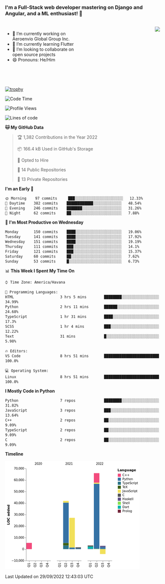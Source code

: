 ### I'm a Full-Stack web developer mastering on Django and Angular, and a ML enthusiast!  👋

<br/>

<img align="right" height="250"  src="https://media1.giphy.com/media/qgQUggAC3Pfv687qPC/giphy.gif?cid=ecf05e470ttfxgsj072btembitu1zn4ti3t3cdyg4jo5b3by&rid=giphy.gif&ct=g" />

 <div style="width:50%">
    <ul>
      <li>🔭 I’m currently working on Aeroenvio Global Group Inc.</li>
      <li>🌱 I’m currently learning Flutter</li>
      <li>👯 I’m looking to collaborate on open source projects</li>
      <li>😄 Pronouns: He/Him</li>
<!--       <li>⚡ Fun fact: I started my first professional project for a company as web dev without knowing any JS </li> -->
    </ul>
  </div>
  
<br/><br/><br/>

[![trophy](https://github-profile-trophy.vercel.app/?username=dfg-98&row=3&column=3&theme=monokai)](https://github.com/ryo-ma/github-profile-trophy)


<!--START_SECTION:waka-->
![Code Time](http://img.shields.io/badge/Code%20Time-464%20hrs%2053%20mins-blue)

![Profile Views](http://img.shields.io/badge/Profile%20Views-0-blue)

![Lines of code](https://img.shields.io/badge/From%20Hello%20World%20I%27ve%20Written-144%20Thousand%20lines%20of%20code-blue)

**🐱 My GitHub Data** 

> 🏆 1,382 Contributions in the Year 2022
 > 
> 📦 166.4 kB Used in GitHub's Storage 
 > 
> 💼 Opted to Hire
 > 
> 📜 14 Public Repositories 
 > 
> 🔑 13 Private Repositories  
 > 
**I'm an Early 🐤** 

```text
🌞 Morning    97 commits     ███░░░░░░░░░░░░░░░░░░░░░░   12.33% 
🌆 Daytime    382 commits    ████████████░░░░░░░░░░░░░   48.54% 
🌃 Evening    246 commits    ███████░░░░░░░░░░░░░░░░░░   31.26% 
🌙 Night      62 commits     ██░░░░░░░░░░░░░░░░░░░░░░░   7.88%

```
📅 **I'm Most Productive on Wednesday** 

```text
Monday       150 commits    ████░░░░░░░░░░░░░░░░░░░░░   19.06% 
Tuesday      141 commits    ████░░░░░░░░░░░░░░░░░░░░░   17.92% 
Wednesday    151 commits    ████░░░░░░░░░░░░░░░░░░░░░   19.19% 
Thursday     111 commits    ███░░░░░░░░░░░░░░░░░░░░░░   14.1% 
Friday       121 commits    ███░░░░░░░░░░░░░░░░░░░░░░   15.37% 
Saturday     60 commits     ██░░░░░░░░░░░░░░░░░░░░░░░   7.62% 
Sunday       53 commits     █░░░░░░░░░░░░░░░░░░░░░░░░   6.73%

```


📊 **This Week I Spent My Time On** 

```text
⌚︎ Time Zone: America/Havana

💬 Programming Languages: 
HTML                     3 hrs 5 mins        ████████░░░░░░░░░░░░░░░░░   34.99% 
Python                   2 hrs 11 mins       ██████░░░░░░░░░░░░░░░░░░░   24.68% 
TypeScript               1 hr 31 mins        ████░░░░░░░░░░░░░░░░░░░░░   17.3% 
SCSS                     1 hr 4 mins         ███░░░░░░░░░░░░░░░░░░░░░░   12.22% 
Text                     31 mins             █░░░░░░░░░░░░░░░░░░░░░░░░   5.98%

🔥 Editors: 
VS Code                  8 hrs 51 mins       █████████████████████████   100.0%

💻 Operating System: 
Linux                    8 hrs 51 mins       █████████████████████████   100.0%

```

**I Mostly Code in Python** 

```text
Python                   7 repos             ████████░░░░░░░░░░░░░░░░░   31.82% 
JavaScript               3 repos             ███░░░░░░░░░░░░░░░░░░░░░░   13.64% 
C++                      2 repos             ██░░░░░░░░░░░░░░░░░░░░░░░   9.09% 
TypeScript               2 repos             ██░░░░░░░░░░░░░░░░░░░░░░░   9.09% 
C                        2 repos             ██░░░░░░░░░░░░░░░░░░░░░░░   9.09%

```


**Timeline**

![Chart not found](https://raw.githubusercontent.com/dfg-98/dfg-98/main/charts/bar_graph.png) 


 Last Updated on 29/09/2022 12:43:03 UTC
<!--END_SECTION:waka-->
